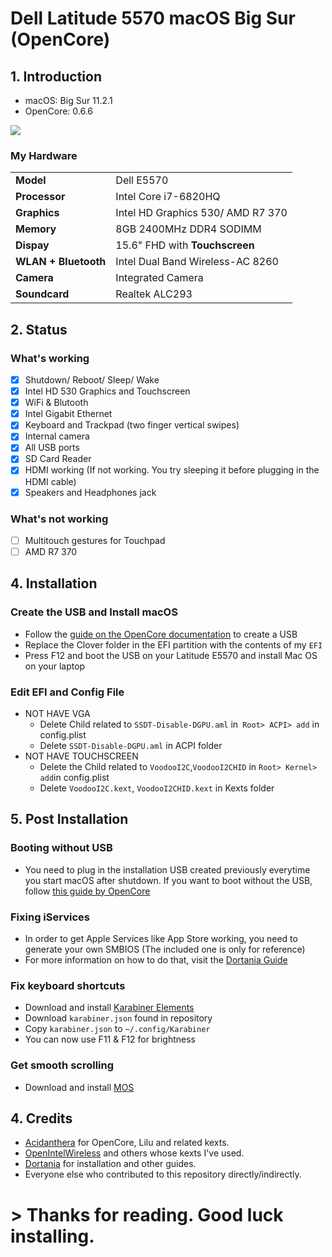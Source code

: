 
# **Dell Latitude 5570 macOS Big Sur (OpenCore)**

## **1. Introduction**
-   macOS: Big Sur 11.2.1
-   OpenCore: 0.6.6

<img src="https://github.com/manhhungdoan/hackintosh/blob/main/Screen%20Shot.png">

### **My Hardware**
<table>
<tr>
    <td><strong>Model</td>
    <td>Dell E5570</td>
</tr>
<tr>
    <td><strong>Processor</td>
    <td>Intel Core i7-6820HQ</td>
</tr>
	<tr>
		<td><strong>Graphics</strong></td>
		<td>Intel HD Graphics 530/ AMD R7 370</td>
	</tr>
	<tr>
		<td><strong>Memory</strong></td>
		<td>8GB 2400MHz DDR4 SODIMM</td>
	</tr>
	<tr>
		<td><strong>Dispay</strong></td>
		<td>15.6" FHD with <strong>Touchscreen</strong></td>
	</tr>
	<tr>
		<td><strong>WLAN + Bluetooth</strong></td>
		<td>Intel Dual Band Wireless-AC 8260</td>
	</tr>
	<tr>
		<td><strong>Camera</strong></td>
		<td>Integrated Camera</td>
	</tr>
	<tr>
		<td><strong>Soundcard</strong></td>
		<td>Realtek ALC293</td>
	</tr>
</table>

## **2. Status**
  ### **What's working**
  - [x] Shutdown/ Reboot/ Sleep/ Wake
  - [x] Intel HD 530 Graphics and Touchscreen 
  - [x] WiFi & Blutooth
   - [x] Intel Gigabit Ethernet
  - [x] Keyboard and Trackpad (two finger vertical swipes)
  - [x] Internal camera
  - [x] All USB ports
  - [x] SD Card Reader
  - [x] HDMI working (If not working. You try sleeping it before plugging in the HDMI cable)
  - [x] Speakers and Headphones jack
  ### **What's not working**
  - [ ] Multitouch gestures for Touchpad
  - [ ] AMD R7 370
 
## 4. Installation
### Create the USB and Install macOS
- Follow the [guide on the OpenCore documentation](https://dortania.github.io/OpenCore-Install-Guide/installer-guide/) to create a USB
-  Replace the Clover folder in the EFI partition with the contents of  my `EFI`
- Press F12 and boot the USB on your Latitude E5570 and install Mac OS on your laptop

### Edit EFI and Config File
- NOT HAVE VGA
	- Delete Child related to `SSDT-Disable-DGPU.aml` in` Root> ACPI> add` in config.plist
	- Delete `SSDT-Disable-DGPU.aml` in ACPI folder
- NOT HAVE TOUCHSCREEN
	-  Delete the Child related to `VoodooI2C`,`VoodooI2CHID` in `Root> Kernel> add`in config.plist
	- Delete `VoodooI2C.kext`,  `VoodooI2CHID.kext` in Kexts folder

## 5. Post Installation
### Booting without USB
- You need to plug in the installation USB created previously everytime you start macOS after shutdown. If you want to boot without the USB, follow [this guide by OpenCore](https://dortania.github.io/OpenCore-Post-Install/universal/oc2hdd.html#grabbing-opencore-off-the-usb)

### Fixing iServices
- In order to get Apple Services like App Store working, you need to generate your own SMBIOS (The included one is only for reference)
- For more information on how to do that, visit the  [Dortania Guide](https://dortania.github.io/OpenCore-Post-Install/universal/iservices.html#generate-a-new-serial)

### Fix keyboard shortcuts
- Download and install  [Karabiner Elements](https://pqrs.org/osx/karabiner/)
-   Download  `karabiner.json` found in repository
-   Copy `karabiner.json` to `~/.config/Karabiner`
-   You can now use F11 & F12 for brightness

### Get smooth scrolling
-   Download and install  [MOS](https://mos.caldis.me/)

## 4. Credits
- [Acidanthera](https://github.com/acidanthera)  for OpenCore, Lilu and related kexts.
-   [OpenIntelWireless](https://github.com/OpenIntelWireless)  and others whose kexts I've used.
-   [Dortania](https://dortania.github.io/)  for installation and other guides.
-   Everyone else who contributed to this repository directly/indirectly.

# > Thanks for reading. Good luck installing.
